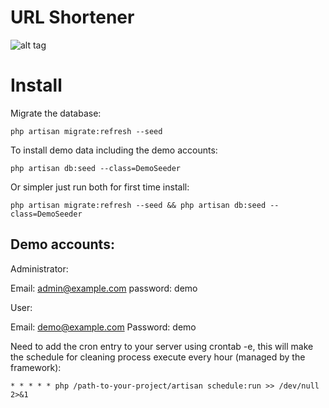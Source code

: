# URL Shortener

![alt tag](https://styleci.io/repos/88567656/shield?branch=master)

# Install

Migrate the database:

```shell
php artisan migrate:refresh --seed
```

To install demo data including the demo accounts:

```shell
php artisan db:seed --class=DemoSeeder
```

Or simpler just run both for first time install:

```shell
php artisan migrate:refresh --seed && php artisan db:seed --class=DemoSeeder
```

## Demo accounts:

Administrator:

Email: admin@example.com
password: demo

User:

Email: demo@example.com
Password: demo

Need to add the cron entry to your server using crontab -e, this will make the schedule for cleaning process execute every hour (managed by the framework):

```
* * * * * php /path-to-your-project/artisan schedule:run >> /dev/null 2>&1
```